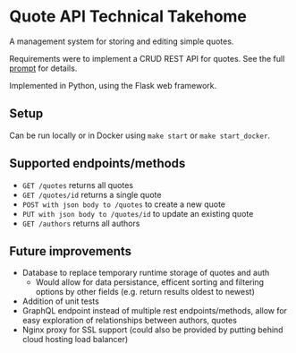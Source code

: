 # Quote API Technical Takehome

A management system for storing and editing simple quotes.

Requirements were to implement a CRUD REST API for quotes.  See the full [prompt](prompt.md) for details.

Implemented in Python, using the Flask web framework.

## Setup

Can be run locally or in Docker using `make start` or `make start_docker`.

## Supported endpoints/methods

- `GET /quotes` returns all quotes
- `GET /quotes/id` returns a single quote
- `POST with json body to /quotes` to create a new quote
- `PUT with json body to /quotes/id` to update an existing quote
- `GET /authors` returns all authors

## Future improvements

- Database to replace temporary runtime storage of quotes and auth
  - Would allow for data persistance, efficent sorting and filtering options by other fields (e.g. return results oldest to newest)
- Addition of unit tests
- GraphQL endpoint instead of multiple rest endpoints/methods, allow for easy exploration of relationships between authors, quotes
- Nginx proxy for SSL support (could also be provided by putting behind cloud hosting load balancer)
